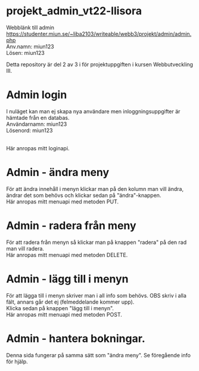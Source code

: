 # projekt_admin_vt22-llisora
Webblänk till admin <br>
https://studenter.miun.se/~liba2103/writeable/webb3/projekt/admin/admin.php <br>
Anv.namn: miun123<br>
Lösen: miun123

Detta repository är del 2 av 3 i för projektuppgiften i kursen Webbutveckling III.

<h1>Admin login</h1>
I nuläget kan man ej skapa nya användare men inloggningsuppgifter är hämtade från en databas.<br>
Användarnamn: miun123 <br>
Lösenord: miun123 <br> <br>

Här anropas mitt loginapi.

<h1>Admin - ändra meny</h1>
För att ändra innehåll i menyn klickar man på den kolumn man vill ändra, ändrar det som behövs och klickar sedan på "ändra"-knappen.<br>
Här anropas mitt menuapi med metoden PUT. <br>

<h1>Admin - radera från meny</h1>
För att radera från menyn så klickar man på knappen "radera" på den rad man vill radera.<br>
Här anropas mitt menuapi med metoden DELETE. 

<h1>Admin - lägg till i menyn</h1>
För att lägga till i menyn skriver man i all info som behövs. OBS skriv i alla fält, annars går det ej (felmeddelande kommer upp).<br>
Klicka sedan på knappen "lägg till i menyn". <br>
Här anropas mitt menuapi med metoden POST.

<h1>Admin - hantera bokningar.</h1>
Denna sida fungerar på samma sätt som "ändra meny". Se föregående info för hjälp.
